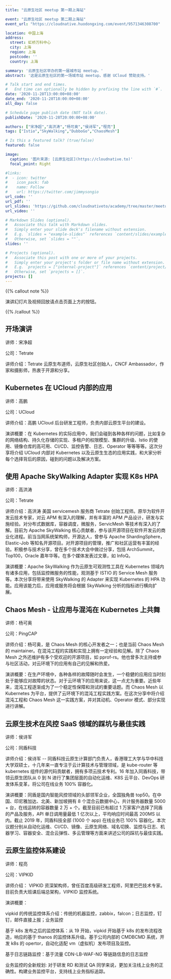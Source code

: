 ```yaml
---
title: "云原生社区 meetup 第一期上海站"

event: "云原生社区 meetup 第二期上海站"
event_url: "https://cloudnative.huodongxing.com/event/9571346308700"

location: 中国上海
address:
  street: 虹桥万科中心
  city: 上海
  region: 上海
  postcode: ''
  country: 上海

summary: '云原生社区举办的第一届城市站 meetup。'
abstract: '这是云原生社区的第一场城市站 meetup，感谢 UCloud 赞助支持。'

# Talk start and end times.
#   End time can optionally be hidden by prefixing the line with `#`.
date: '2020-11-28T13:00:00+08:00'
date_end: '2020-11-28T18:00:00+08:00'
all_day: false

# Schedule page publish date (NOT talk date).
publishDate: '2020-11-28T20:00:00+08:00'

authors: ["宋净超","高洪涛","杨可奥","侯诗军","程亮"]
tags: ["Istio","SkyWalking","DubboGo","ChaosMesh"]

# Is this a featured talk? (true/false)
featured: false

image:
  caption: '图片来源: [云原生社区](https://cloudnative.to)'
  focal_point: Right

#links:
#  - icon: twitter
#    icon_pack: fab
#    name: Follow
#    url: https://twitter.com/jimmysongio
url_code: ''
url_pdf: ''
url_slides: 'https://github.com/cloudnativeto/academy/tree/master/meetup/01-shanghai'
url_video: ''

# Markdown Slides (optional).
#   Associate this talk with Markdown slides.
#   Simply enter your slide deck's filename without extension.
#   E.g. `slides = "example-slides"` references `content/slides/example-slides.md`.
#   Otherwise, set `slides = ""`.
slides: ''

# Projects (optional).
#   Associate this post with one or more of your projects.
#   Simply enter your project's folder or file name without extension.
#   E.g. `projects = ["internal-project"]` references `content/project/deep-learning/index.md`.
#   Otherwise, set `projects = []`.
projects: []
---
```


{{% callout note %}}

演讲幻灯片及视频回放请点击页面上方的按钮。

{{% /callout %}}

## 开场演讲

讲师：宋净超

公司：Tetrate

讲师介绍：Tetrate 云原生布道师，云原生社区创始人，CNCF Ambassador，作家和摄影师，热衷于开源和分享。

## Kubernetes 在 UCloud 内部的应用

讲师：高鹏

公司：UCloud

讲师介绍：高鹏 UCloud 后台研发工程师，负责内部云原生平台的建设。

演讲概要：在 Kubernetes 的实际应用中，我们会碰到各种各样的问题，比如复杂的网络结构、持久化存储的实现、多租户的权限模型、集群的升级、Istio 的使用、镜像仓库的高可用、CI/CD、监控告警、日志、Operator 等等等等。这次分享将介绍 UCloud 内部对 Kubernetes 以及云原生生态的应用实践，和大家分析每个选择背后的原因，碰到的问题以及解决方案。

## 使用 Apache SkyWalking Adapter 实现 K8s HPA

讲师：高洪涛

公司：Tetrate

讲师介绍：高洪涛 美国 servicemesh 服务商 Tetrate 创始工程师。原华为软件开发云技术专家，对云 APM 有深入的理解，并有丰富的 APM 产品设计，研发与实施经验。对分布式数据库，容器调度，微服务，ServicMesh 等技术有深入的了解。目前为 Apache SkyWalking 核心贡献者，参与该开源项目在软件开发云的商业化进程。前当当网系统架构师，开源达人，曾参与 Apache ShardingSphere，Elastic-Job 等知名开源项目。对开源项目的管理，推广和社区运营有丰富的经验。积极参与技术分享，曾在多个技术大会中做过分享，包括 ArchSummit， Top100，Oracle 嘉年华等。在多个媒体发表过文章，如 InfoQ。

演讲概要：Apache SkyWalking 作为云原生可观测性工具在 Kubernetes 领域内有诸多应用，包括监控微服务的性能，观测基于 ISTIO 的 Service Mesh 服务等。本次分享将带来使用 SkyWalking 的 Adapter 来实现 Kubernetes 的 HPA 功能。应用该能力后，应用或服务将会根据 SkyWalking 分析的指标进行横向扩展。

## Chaos Mesh - 让应用与混沌在 Kubernetes 上共舞

讲师：杨可奥

公司：PingCAP

讲师介绍：杨可奥，是 Chaos Mesh 的核心开发者之一；也是当前 Chaos Mesh 的 maintainer。在混沌工程的实践和实现上拥有一定经验和见解。除了 Chaos Mesh 之外还维护有多个受欢迎的开源项目，如 pprof-rs。他也曾多次主持或参与社区活动，对云环境下的应用有自己的见解和热爱。

演讲概要：在生产环境中，各种各样的故障随时会发生，一个稳健的应用应当时刻处于能够应对故障的状态。对于云环境下的应用来说，这一点尤为重要。近些年来，混沌工程逐渐成为了一个稳定性保障和测试的重要话题。而 Chaos Mesh 以 Kubernetes 为平台，提供了云环境下的混沌工程实践方案。在这次分享中将介绍混沌工程和 Chaos Mesh 这一实践方案，并对其动机、Operator 模式、部分实现进行讲解。

## **云原生技术在风控 SaaS 领域的踩坑与最佳实践**

讲师：侯诗军

公司：同盾科技

讲师介绍：侯诗军 -- 同盾科技云原生计算部门负责人，香港理工大学与华中科技大学双硕士，十几年来一直专注于云计算技术与管理领域，是 kube-router 等 kubernetes 组件的源代码贡献者，拥有多项云技术专利。16 年加入同盾科技，带领云原生团队从 0 到 N 进行了集团层面的自动化运维、K8S 云平台、DevOps 研发体系变革，将公司在线业务 100% 容器化。

演讲概要：同盾是国内智能风控领域的头部领军企业，全国独角兽 top50。在中国、印尼雅加达、北美、新加坡拥有 8 个混合云数据中心，共计服务器数量 5000 + 台，在线运转的容器数量 2 万 + 个。截至目前已有超过 1 万家客户选择了同盾的产品及服务，API 单日调用量最低 1 亿次以上，平均响应时间最高 200MS 以内。截止 2019 年，同盾科技全部 (1000 个 app) 在线业务已 100% 容器化。本次议题分别从自动化运维、CI/CD、镜像、云原生网络、域名切换、监控与日志、机器学习、容器安全、混合云弹性、多云管理等方面来讲述公司的踩坑与最佳实践。

## 云原生监控体系建设

讲师：程亮

公司：VIPKID

讲师介绍： VIPKID 资深架构师，曾任百度高级研发工程师，阿里巴巴技术专家。目前负责大班课后端总架构，VIPKID 监控系统。

演讲概要：

vipkid 的传统监控体系介绍：传统的机器监控，zabbix，falcon；日志监控，钉钉，邮件直接上报；业务监控

基于 k8s 发布之后的监控体系：从 19 开始，vipkid 开始基于 k8s 的发布流程改造，响应的基于 thanos 的监控体系升级。基于公司内部的 CMDBCMD 系统，开发 k8s 的 opertor，自动化适配 vm（虚拟机）发布项目及监控。

基于日志链路监控：基于流量 CDN-LB-WAF-NG 等链路信息的日志监控

业务监控的全新规划: 对于研发 RD 和测试 QA 同学来说，更加关注线上业务的正确性。构建业务监控平台，支持线上业务指标追踪。